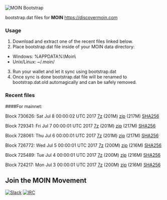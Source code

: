 ![MOIN Bootstrap](https://i.imgur.com/KjM1jMp.jpg)

bootstrap.dat files for **MOIN** https://discovermoin.com

### Usage

1. Download and extract one of the recent files linked below.
2. Place bootstrap.dat file inside of your MOIN data directory:
 - Windows: %APPDATA%\Moin\
 - Unix/Linux: ~/.moin/
3. Run your wallet and let it sync using bootstrap.dat
4. Once sync is done bootstrap.dat file will be renamed to bootstrap.dat.old automagically and can be safely removed.


### Recent files

####For mainnet:

Block 730626: Sat Jul  8 00:00:02 UTC 2017 [7z](https://transfer.sh/9XWgg/bootstrap.dat.20170708.7z) (201M) [zip](https://transfer.sh/QHPdo/bootstrap.dat.20170708.zip) (217M) [SHA256](https://transfer.sh/kUvO2/sha256.txt)

Block 729341: Fri Jul  7 00:00:01 UTC 2017 [7z](https://transfer.sh/lqtMb/bootstrap.dat.20170707.7z) (201M) [zip](https://transfer.sh/a4k3W/bootstrap.dat.20170707.zip) (217M) [SHA256](https://transfer.sh/153I8m/sha256.txt)

Block 728061: Thu Jul  6 00:00:01 UTC 2017 [7z](https://transfer.sh/5kAOj/bootstrap.dat.20170706.7z) (201M) [zip](https://transfer.sh/TpG5C/bootstrap.dat.20170706.zip) (217M) [SHA256](https://transfer.sh/L0KTy/sha256.txt)

Block 726772: Wed Jul  5 00:00:01 UTC 2017 [7z](https://transfer.sh/DS8bq/bootstrap.dat.20170705.7z) (200M) [zip](https://transfer.sh/RdK2G/bootstrap.dat.20170705.zip) (216M) [SHA256](https://transfer.sh/UAR63/sha256.txt)

Block 725489: Tue Jul  4 00:00:01 UTC 2017 [7z](https://transfer.sh/jbgwU/bootstrap.dat.20170704.7z) (200M) [zip](https://transfer.sh/IdsBQ/bootstrap.dat.20170704.zip) (216M) [SHA256](https://transfer.sh/kTY0a/sha256.txt)

Block 724217: Mon Jul  3 00:00:01 UTC 2017 [7z](https://transfer.sh/FSSMV/bootstrap.dat.20170703.7z) (200M) [zip](https://transfer.sh/12tUVa/bootstrap.dat.20170703.zip) (216M) [SHA256](https://transfer.sh/f7I3M/sha256.txt)

## Join the MOIN Movement

[![Slack](https://i.imgur.com/Xy0IEJN.png)](https://discovermoin.herokuapp.com)
[![IRC](http://i.imgur.com/amUnKGQ.png)](https://kiwiirc.com/client/irc.freenode.net/#moin-crypto)
